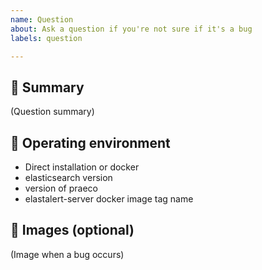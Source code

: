 ```yaml
---
name: Question
about: Ask a question if you're not sure if it's a bug
labels: question

---
```


## 🐛 Summary

(Question summary)

## 👀 Operating environment

- Direct installation or docker
- elasticsearch version
- version of praeco
- elastalert-server docker image tag name

## 📎 Images (optional)

(Image when a bug occurs)
